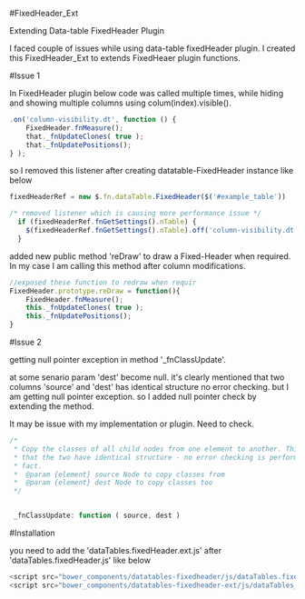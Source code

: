 #FixedHeader_Ext

Extending Data-table FixedHeader Plugin

I faced couple of issues while using data-table fixedHeader plugin. I created this FixedHeader_Ext to extends FixedHeaer plugin functions.

#Issue 1  

In FixedHeader plugin below code was called multiple times, while hiding and showing multiple columns using colum(index).visible(). 
   
```js
.on('column-visibility.dt', function () {
	FixedHeader.fnMeasure();
	that._fnUpdateClones( true );
	that._fnUpdatePositions();
} );
  ```   

so I removed this listener after creating datatable-FixedHeader instance like below

```js
fixedHeaderRef = new $.fn.dataTable.FixedHeader($('#example_table'))

/* removed listener which is causing more performance issue */
  if (fixedHeaderRef.fnGetSettings().nTable) {
    $(fixedHeaderRef.fnGetSettings().nTable).off('column-visibility.dt');
  }
  ```

added new public method 'reDraw' to draw a Fixed-Header when required. In my case I am calling this method after column modifications. 

```js
//exposed these function to redraw when requir
FixedHeader.prototype.reDraw = function(){
	FixedHeader.fnMeasure();
	this._fnUpdateClones( true );
	this._fnUpdatePositions();
}
```

#Issue 2 

getting null pointer exception in method '_fnClassUpdate'.

at some senario  param 'dest' become null. it's clearly mentioned that two columns 'source' and 'dest' has identical
structure no error checking. but I am getting null pointer exception. so I added null pointer check by extending the method.

It may be issue with my implementation or plugin. Need to check.

```js
/*
 * Copy the classes of all child nodes from one element to another. This implies
 * that the two have identical structure - no error checking is performed to that
 * fact.
 *  @param {element} source Node to copy classes from
 *  @param {element} dest Node to copy classes too
 */


 _fnClassUpdate: function ( source, dest )
 ```


	


#Installation

you need to add the 'dataTables.fixedHeader.ext.js' after 'dataTables.fixedHeader.js' like below

```js
<script src="bower_components/datatables-fixedheader/js/dataTables.fixedHeader.js"></script>
<script src="bower_components/datatables-fixedheader-ext/js/dataTables_fixedHeader_ext.js"></script>
```

